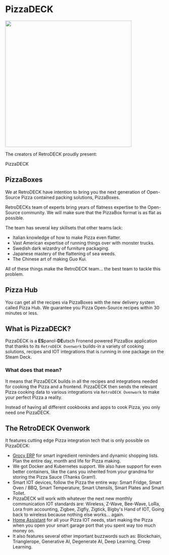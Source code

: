 # PizzaDECK

<img src="../../wiki_images/logos/rd-esde-logo.svg" width="400">

The creators of RetroDECK proudly present:

PizzaDECK

## PizzaBoxes

We at RetroDECK have intention to bring you the next generation of Open-Source Pizza contained packing solutions, PizzaBoxes.

RetroDECKs team of experts bring years of flatness expertise to the Open-Source community. We will make sure that the PizzaBox format is as flat as possible.

The team has several key skillsets that other teams lack:

- Italian knowledge of how to make Pizza even flatter.
- Vast American expertise of running things over with monster trucks.
- Swedish dark wizardry of furniture packaging.
- Japanese mastery of the flattening of sea weeds.
- The Chinese art of making Guo Kui.

All of these things make the RetroDECK team... the best team to tackle this problem.

## Pizza Hub

You can get all the recipes via PizzaBoxes with the new delivery system called Pizza Hub. We guarantee you Pizza Open-Source recipes within 30 minutes or less.


## What is PizzaDECK?

PizzaDECK is a **ES**panol-**DE**utsch Fronend powered PizzaBox application that thanks to its `RetroDECK Ovenwork` builds-in a variety of cooking solutions, recipes and IOT integrations that is running in one package on the Steam Deck.


### What does that mean?

It means that PizzaDECK builds in all the recipes and integrations needed for cooking the Pizza and a frontend. PizzaDECK then sends the relevant Pizza cooking data to various integrations via `RetroDECK Ovenwork` to make your perfect Pizza a reality.

Instead of having all different cookbooks and apps to cook Pizza, you only need one PizzaDECK.


## The RetroDECK Ovenwork

It features cutting edge Pizza integration tech that is only possible on PizzaDECK:

- [Grocy ERP](/https://grocy.info) for smart ingredient reminders and dynamic shopping lists. Plan the entire day, month and life for Pizza making.
- We got Docker and Kubernetes support. We also have support for even better containers, like the cans you inherited from your grandma for storing the Pizza Sauce (Thanks Gram!).
- Smart IOT devices, follow the Pizza the entire way: Smart Fridge, Smart Oven / BBQ, Smart Temperature, Smart Utensils, Smart Plates and Smart Toilet.
- PizzaDECK will work with whatever the next new monthly communication IOT standards are: Wireless, Z-Wave, Bee-Wave, LoRa, Lora from accounting, Zigbee, Zigfly, Zigtick, Bigby's Hand of IOT, Going back to wireless because nothing else works... again.
- [Home Assistant](https://www.home-assistant.io/) for all your Pizza IOT needs, start making the Pizza when you open your smart garage port that you spent way too much money on.
- It also features several other important buzzwords such as: Blockchain, Trianglerope, Generative AI, Degenerate AI, Deep Learning, Creep Learning.

